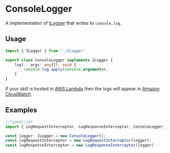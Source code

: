 # ConsoleLogger

A implementation of [ILogger](ILogger.md) that writes to `console.log`.

## Usage

```ts
import { ILogger } from "./ILogger"

export class ConsoleLogger implements ILogger {    
    log(...args: any[]): void {
        console.log.apply(console,arguments);
    } 
}
```

If your skill is hosted in [AWS Lambda](https://aws.amazon.com/lambda/) then the logs will appear in [Amazon CloudWatch](https://aws.amazon.com/cloudwatch/)

## Examples

```ts
//TypeScript
import { LogRequestInterceptor, LogResponseInterceptor, ConsoleLogger, ILogger } from "ask-community-interceptors";

const logger: ILogger = new ConsoleLogger();
const logRequestInterceptor = new LogRequestInterceptor(logger);
const logResponseInterceptor = new LogResponseInterceptor(logger)
```